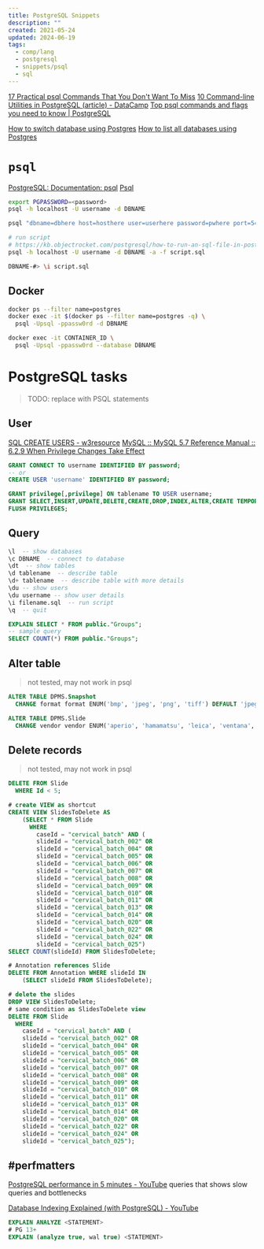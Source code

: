 ```yaml
---
title: PostgreSQL Snippets
description: ""
created: 2021-05-24
updated: 2024-06-19
tags:
  - comp/lang
  - postgresql
  - snippets/psql
  - sql
---
```


[17 Practical psql Commands That You Don't Want To Miss](https://www.postgresqltutorial.com/psql-commands/)
[10 Command-line Utilities in PostgreSQL (article) - DataCamp](https://www.datacamp.com/community/tutorials/10-command-line-utilities-postgresql)
[Top psql commands and flags you need to know | PostgreSQL](https://hasura.io/blog/top-psql-commands-and-flags-you-need-to-know-postgresql)

[How to switch database using Postgres](https://flaviocopes.com/postgres-how-to-switch-database/)
[How to list all databases using Postgres](https://flaviocopes.com/postgres-how-to-list-all-databases/)

# `psql`

[PostgreSQL: Documentation: psql](https://www.postgresql.org/docs/current/app-psql.html)
[Psql](http://postgresguide.com/utilities/psql.html)

```sh
export PGPASSWORD=<password>
psql -h localhost -U username -d DBNAME

psql "dbname=dbhere host=hosthere user=userhere password=pwhere port=5432 sslmode=require"
```

```sh
# run script
# https://kb.objectrocket.com/postgresql/how-to-run-an-sql-file-in-postgres-846
psql -h localhost -U username -d DBNAME -a -f script.sql

DBNAME-#> \i script.sql
```

## Docker

```sh
docker ps --filter name=postgres
docker exec -it $(docker ps --filter name=postgres -q) \
  psql -Upsql -ppassw0rd -d DBNAME

docker exec -it CONTAINER_ID \
  psql -Upsql -ppassw0rd --database DBNAME
```

# PostgreSQL tasks

> TODO: replace with PSQL statements

## User

[SQL CREATE USERS - w3resource](https://www.w3resource.com/sql/database-security/create-users.php)
[MySQL :: MySQL 5.7 Reference Manual :: 6.2.9 When Privilege Changes Take Effect](https://dev.mysql.com/doc/refman/5.7/en/privilege-changes.html)

```sql
GRANT CONNECT TO username IDENTIFIED BY password;
-- or
CREATE USER 'username' IDENTIFIED BY password;

GRANT privilege[,privilege] ON tablename TO USER username;
GRANT SELECT,INSERT,UPDATE,DELETE,CREATE,DROP,INDEX,ALTER,CREATE TEMPORARY TABLES ON tablename TO USER username;
FLUSH PRIVILEGES;
```

## Query

```sql
\l  -- show databases
\c DBNAME  -- connect to database
\dt  -- show tables
\d tablename  -- describe table
\d+ tablename  -- describe table with more details
\du -- show users
\du username -- show user details
\i filename.sql  -- run script
\q  -- quit

EXPLAIN SELECT * FROM public."Groups";
-- sample query
SELECT COUNT(*) FROM public."Groups";
```

## Alter table

> not tested, may not work in psql

```sql
ALTER TABLE DPMS.Snapshot
  CHANGE format format ENUM('bmp', 'jpeg', 'png', 'tiff') DEFAULT 'jpeg';

ALTER TABLE DPMS.Slide
  CHANGE vendor vendor ENUM('aperio', 'hamamatsu', 'leica', 'ventana', 'kfbio', '3dhistech', 'dmetrix', 'motic', 'unictech') NOT NULL;
```

## Delete records

> not tested, may not work in psql

```sql
DELETE FROM Slide
  WHERE Id < 5;
```

```sql
# create VIEW as shortcut
CREATE VIEW SlidesToDelete AS
    (SELECT * FROM Slide
      WHERE
        caseId = "cervical_batch" AND (
        slideId = "cervical_batch_002" OR
        slideId = "cervical_batch_004" OR
        slideId = "cervical_batch_005" OR
        slideId = "cervical_batch_006" OR
        slideId = "cervical_batch_007" OR
        slideId = "cervical_batch_008" OR
        slideId = "cervical_batch_009" OR
        slideId = "cervical_batch_010" OR
        slideId = "cervical_batch_011" OR
        slideId = "cervical_batch_013" OR
        slideId = "cervical_batch_014" OR
        slideId = "cervical_batch_020" OR
        slideId = "cervical_batch_022" OR
        slideId = "cervical_batch_024" OR
        slideId = "cervical_batch_025")
SELECT COUNT(slideId) FROM SlidesToDelete;

# Annotation references Slide
DELETE FROM Annotation WHERE slideId IN
    (SELECT slideId FROM SlidesToDelete);

# delete the slides
DROP VIEW SlidesToDelete;
# same condition as SlidesToDelete view
DELETE FROM Slide
  WHERE
    caseId = "cervical_batch" AND (
    slideId = "cervical_batch_002" OR
    slideId = "cervical_batch_004" OR
    slideId = "cervical_batch_005" OR
    slideId = "cervical_batch_006" OR
    slideId = "cervical_batch_007" OR
    slideId = "cervical_batch_008" OR
    slideId = "cervical_batch_009" OR
    slideId = "cervical_batch_010" OR
    slideId = "cervical_batch_011" OR
    slideId = "cervical_batch_013" OR
    slideId = "cervical_batch_014" OR
    slideId = "cervical_batch_020" OR
    slideId = "cervical_batch_022" OR
    slideId = "cervical_batch_024" OR
    slideId = "cervical_batch_025");
```

## #perfmatters

[PostgreSQL performance in 5 minutes - YouTube](https://www.youtube.com/watch?v=5M2FFbVeLSs) queries that shows slow queries and bottlenecks

[Database Indexing Explained (with PostgreSQL) - YouTube](https://www.youtube.com/watch?v=-qNSXK7s7_w)

```sql
EXPLAIN ANALYZE <STATEMENT>
# PG 13+
EXPLAIN (analyze true, wal true) <STATEMENT>
```
